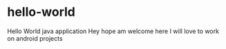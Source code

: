 # hello-world
Hello World java application
Hey hope am welcome here
I will love to work on android projects
